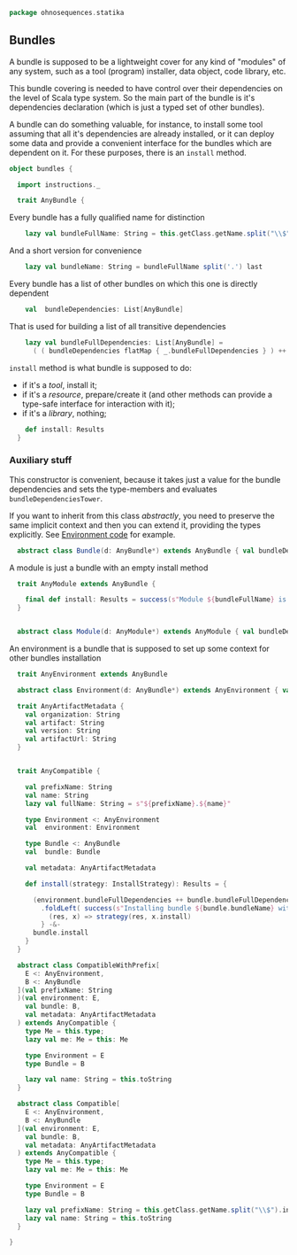 
```scala
package ohnosequences.statika
```

## Bundles

A bundle is supposed to be a lightweight cover for any kind of "modules" of any system, such as a
tool (program) installer, data object, code library, etc.

This bundle covering is needed to have control over their dependencies on the level of Scala type
system. So the main part of the bundle is it's dependencies declaration (which is just a typed
set of other bundles).

A bundle can do something valuable, for instance, to install some tool assuming that all it's
dependencies are already installed, or it can deploy some data and provide a convenient interface
for the bundles which are dependent on it. For these purposes, there is an `install` method.


```scala
object bundles {

  import instructions._

  trait AnyBundle {
```

Every bundle has a fully qualified name for distinction

```scala
    lazy val bundleFullName: String = this.getClass.getName.split("\\$").mkString(".")
```

And a short version for convenience

```scala
    lazy val bundleName: String = bundleFullName split('.') last
```

Every bundle has a list of other bundles on which this one is directly dependent

```scala
    val  bundleDependencies: List[AnyBundle]
```

That is used for building a list of all transitive dependencies

```scala
    lazy val bundleFullDependencies: List[AnyBundle] =
      ( ( bundleDependencies flatMap { _.bundleFullDependencies } ) ++ bundleDependencies ).distinct
```

`install` method is what bundle is supposed to do:
- if it's a _tool_, install it;
- if it's a _resource_, prepare/create it (and other methods can provide
  a type-safe interface for interaction with it);
- if it's a _library_, nothing;


```scala
    def install: Results
  }
```

### Auxiliary stuff

  This constructor is convenient, because it takes just a value for the bundle dependencies and sets
  the type-members and evaluates `bundleDependenciesTower`.

  If you want to inherit from this class _abstractly_, you need to preserve the same implicit context and then you can extend it, providing the types explicitly. See [Environment code](Environment.md) for example.


```scala
  abstract class Bundle(d: AnyBundle*) extends AnyBundle { val bundleDependencies = d.toList }
```

A module is just a bundle with an empty install method

```scala
  trait AnyModule extends AnyBundle {

    final def install: Results = success(s"Module ${bundleFullName} is installed")
  }


  abstract class Module(d: AnyModule*) extends AnyModule { val bundleDependencies = d.toList }
```

An environment is a bundle that is supposed to set up some context for other bundles installation

```scala
  trait AnyEnvironment extends AnyBundle

  abstract class Environment(d: AnyBundle*) extends AnyEnvironment { val bundleDependencies = d.toList }

  trait AnyArtifactMetadata {
    val organization: String
    val artifact: String
    val version: String
    val artifactUrl: String
  }


  trait AnyCompatible {

    val prefixName: String
    val name: String
    lazy val fullName: String = s"${prefixName}.${name}"

    type Environment <: AnyEnvironment
    val  environment: Environment

    type Bundle <: AnyBundle
    val  bundle: Bundle

    val metadata: AnyArtifactMetadata

    def install(strategy: InstallStrategy): Results = {

      (environment.bundleFullDependencies ++ bundle.bundleFullDependencies)
        .foldLeft( success(s"Installing bundle ${bundle.bundleName} with environment ${environment.bundleName}") ){
          (res, x) => strategy(res, x.install)
        } -&-
      bundle.install
    }
  }

  abstract class CompatibleWithPrefix[
    E <: AnyEnvironment,
    B <: AnyBundle
  ](val prefixName: String
  )(val environment: E,
    val bundle: B,
    val metadata: AnyArtifactMetadata
  ) extends AnyCompatible {
    type Me = this.type;
    lazy val me: Me = this: Me

    type Environment = E
    type Bundle = B

    lazy val name: String = this.toString
  }

  abstract class Compatible[
    E <: AnyEnvironment,
    B <: AnyBundle
  ](val environment: E,
    val bundle: B,
    val metadata: AnyArtifactMetadata
  ) extends AnyCompatible {
    type Me = this.type;
    lazy val me: Me = this: Me

    type Environment = E
    type Bundle = B

    lazy val prefixName: String = this.getClass.getName.split("\\$").init.mkString(".")
    lazy val name: String = this.toString
  }

}

```




[main/scala/ohnosequences/statika/Bundles.scala]: Bundles.scala.md
[main/scala/ohnosequences/statika/Instructions.scala]: Instructions.scala.md
[test/scala/BundleTest.scala]: ../../../../test/scala/BundleTest.scala.md
[test/scala/InstallWithDepsSuite.scala]: ../../../../test/scala/InstallWithDepsSuite.scala.md
[test/scala/InstallWithDepsSuite_Aux.scala]: ../../../../test/scala/InstallWithDepsSuite_Aux.scala.md